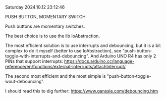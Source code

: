 Saturday 2024.10.12 23:12:46

PUSH BUTTON, MOMENTARY SWITCH

Push buttons are momentary switches.

The best choice is to use the lib IoAbstraction.

The most efficient solution is to use interrupts and debouncing, but it is a bit
 complex to do it myself (better to use IoAbstraction), see "push-button-toggle-with-interrupts-and-debouncing".
And Arduino UNO R4 has only 2 PINs that support interrupts: https://docs.arduino.cc/language-reference/en/functions/external-interrupts/attachInterrupt/

The second most efficient and the most simple is "push-button-toggle-wout-debouncing".

I should read this to dig further: https://www.ganssle.com/debouncing.htm
